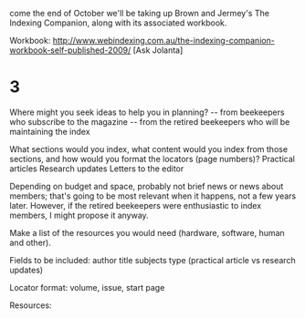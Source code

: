 
come the end of October we'll be taking up Brown and Jermey's The Indexing Companion, along with its associated workbook.

Workbook: 
http://www.webindexing.com.au/the-indexing-companion-workbook-self-published-2009/
[Ask Jolanta]



# 3




Where might you seek ideas to help you in planning? 
-- from beekeepers who subscribe to the magazine
-- from the retired beekeepers who will be maintaining the index

What sections would you index, what content would you index from those sections, and how would you format the locators (page numbers)? 
Practical articles
Research updates
Letters to the editor

Depending on budget and space, probably not brief news or news about members; that's going to be most relevant when it happens, not a few years later. However, if the retired beekeepers were enthusiastic to index members, I might propose it anyway. 

Make a list of the resources you would need (hardware, software, human and other). 

Fields to be included: 
author
title
subjects
type (practical article vs research updates) 

Locator format: volume, issue, start page

Resources: 


